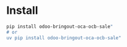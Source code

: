# Install

```bash
pip install odoo-bringout-oca-ocb-sale"
# or
uv pip install odoo-bringout-oca-ocb-sale"
```
